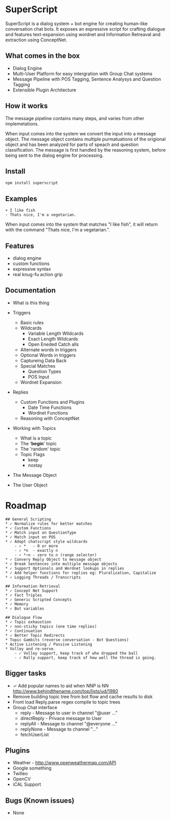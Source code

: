 # SuperScript

SuperScript is a dialog system + bot engine for creating human-like conversation chat bots. It exposes an expressive script for crafting dialogue and features text-expansion using wordnet and Information Retreaval and extraction using ConceptNet. 

## What comes in the box
* Dialog Engine
* Multi-User Platform for easy intergration with Group Chat systems
* Message Pipeline with POS Tagging, Sentence Analysys and Question Tagging
* Extensible Plugin Architecture

## How it works

The message pipeline contains many steps, and varies from other implemetations.

When input comes into the system we convert the input into a message object. The message object contains multiple purmatuations of the origional object and has been analyzed for parts of speach and question classification. The message is first handled by the reasoning system, before being sent to the dialog engine for processing.

## Install

    npm install superscript

## Examples

    + I like fish
    - Thats nice, I'm a vegetarian.

When input comes into the system that matches "I like fish", it will return with the command "Thats nice, I'm a vegetarian.". 


## Features
* dialog engine
* custom functions 
* expressive syntax
* real knug-fu action grip

## Documentation
* What is this thing
* Triggers
	* Basic rules
	* Wildcards
		* Variable Length Wildcards
		* Exact Length Wildcards
		* Open Eneded Catch alls
	* Alternate words in triggers
	* Optional Words in triggers
	* Captureing Data Back
	* Special Matches
		* Question Types
		* POS Input
	* Wordnet Expansion
* Replies
	* Custom Functions and Plugins
		* Date Time Functions
		* Wordnet Functions
	* Reasoning with ConceptNet
* Working with Topics
	* What is a topic
	* The '__begin__' topic
	* The 'random' topic
	* Topic Flags
		* keep
		* nostay

* The Message Object
* The User Object

# Roadmap
	## General Scripting
	* ✓ Normalize rules for better matches
	* ✓ Custom Functions
	* ✓ Match input on QuestionType
	* ✓ Match input on POS
	* ✓ Adopt chatscript style wildcards 
		- ✓ *   - 0 or more
		- ✓ *n  - exactly n
		- ✓ *~n - zero to n (range selector)
	* ✓ Convery Reply Object to message object
	* ✓ Break Sentences into multiple message objects
	* ✓ Support Optionals and Wordnet lookups in replies
	* ✓ Add helper functions for replies eg: Pluralization, Capitalize
	* ✓ Logging Threads / Transcripts

	## Information Retrieval
	* ✓ Concept Net Support
	* ✓ Fact Triples
	* ✓ Generic Scripted Concepts
	* ✓ Memory
	* ✓ Bot variables

	## Dialogue Flow
	* ✓ Topic exhaustion
	* ✓ non-sticky topics (one time replies)
	* ✓ Continuation
	* ✓ Better Topic Redirects
	* Topic Gambits (reverse conversation - Bot Questions)
	* Active Listening / Passive Listening
	* Volley and re-serve.
		- ✓ Volley support, keep track of who dropped the ball
		- ✓ Rally support, keep track of how well the thread is going.

 ## Bigger tasks
  * ✓ Add popular names to aid when NNP is NN http://www.behindthename.com/top/lists/ud/1980
  * Remove building topic tree from bot flow and cache results to disk
  * Front load Reply.parse regex compile to topic trees
  * Group Chat interface 
  	- reply - Message to user in channel "@user ..."
  	- directReply - Privace message to User
  	- replyAll - Message to channel "@everyone ..."
  	- replyNone - Message to channel "..."
  	- fetchUserList 

 ## Plugins
  * Weather - http://www.openweathermap.com/API
  * Google something
  * Twilleo
  * OpenCV
  * iCAL Support

 ## Bugs (Known issues)
  * None
